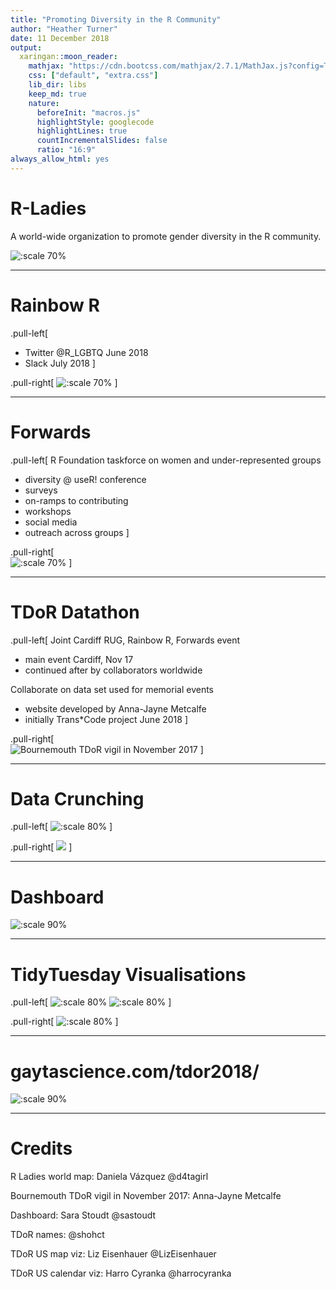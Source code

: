 ```yaml
---
title: "Promoting Diversity in the R Community"
author: "Heather Turner"
date: 11 December 2018
output:
  xaringan::moon_reader:
    mathjax: "https://cdn.bootcss.com/mathjax/2.7.1/MathJax.js?config=TeX-MML-AM_HTMLorMML"
    css: ["default", "extra.css"]
    lib_dir: libs
    keep_md: true
    nature:
      beforeInit: "macros.js"
      highlightStyle: googlecode
      highlightLines: true
      countIncrementalSlides: false
      ratio: "16:9"
always_allow_html: yes      
---
```


# R-Ladies

A world-wide organization to promote gender diversity in the R community.

<!-- ~120 groups across ~40 countries -->

![:scale 70%](rladies_map.png)

---

# Rainbow R

.pull-left[
- Twitter @R_LGBTQ June 2018
- Slack July 2018
]

.pull-right[
![:scale 70%](rainbowR.png)
]

---

# Forwards

.pull-left[
R Foundation taskforce on women and under-represented groups

- diversity @ useR! conference
- surveys
- on-ramps to contributing
- workshops
- social media
- outreach across groups
]

.pull-right[
<br>
![:scale 70%](forwards.png)
]

---

# TDoR Datathon

.pull-left[
Joint Cardiff RUG, Rainbow R, Forwards event
 - main event Cardiff, Nov 17
 - continued after by collaborators worldwide
 
Collaborate on data set used for memorial events
 - website developed by Anna-Jayne Metcalfe
 - initially Trans*Code project June 2018
]

.pull-right[
<br>
![Bournemouth TDoR vigil in November 2017](tdor.jpeg)
]

---

# Data Crunching

.pull-left[
![:scale 80%](new_cases.png)
]

.pull-right[
![](package.png)
]

---

# Dashboard

![:scale 90%](dashboard.png)

---

# TidyTuesday Visualisations

.pull-left[
![:scale 80%](tdor_names.jpg)
![:scale 80%](us2018.jpg)
]

.pull-right[
![:scale 80%](us_calendar.jpg)
]

---

# gaytascience.com/tdor2018/

<!-- Kelsey Campbell they/them -->

![:scale 90%](candles.png)

---

# Credits

R Ladies world map: Daniela Vázquez @d4tagirl

Bournemouth TDoR vigil in November 2017: Anna-Jayne Metcalfe

Dashboard: Sara Stoudt @sastoudt

TDoR names: @shohct

TDoR US map viz: Liz Eisenhauer @LizEisenhauer 

TDoR US calendar viz: Harro Cyranka @harrocyranka







